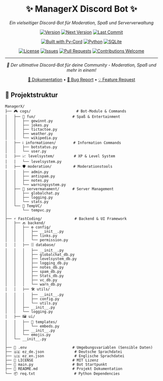 <div align="center">

# ✨ ManagerX Discord Bot ✨

*Ein vielseitiger Discord-Bot für Moderation, Spaß und Serververwaltung*

[![Version](https://img.shields.io/badge/Version-1.5-blue?style=for-the-badge&logo=github)](https://github.com/Oppro-net-Development/ManagerX)
[![Next Version](https://img.shields.io/badge/Next%20Version-V1.6-green?style=for-the-badge&logo=rocket)](https://github.com/Oppro-net-Development/ManagerX)
[![Last Commit](https://img.shields.io/github/last-commit/Oppro-net-Development/ManagerX?style=for-the-badge&logo=git)](https://github.com/Oppro-net-Development/ManagerX/commits)

[![Built with Py-Cord](https://img.shields.io/badge/Built%20with-py--cord-7289DA?style=for-the-badge&logo=discord&logoColor=white)](https://pycord.dev/)
[![Python](https://img.shields.io/badge/Python-3.11+-blue?style=for-the-badge&logo=python&logoColor=white)](https://python.org)
[![SQLite](https://img.shields.io/badge/Database-SQLite-lightgrey?style=for-the-badge&logo=sqlite&logoColor=003B57)](https://sqlite.org)

[![License](https://img.shields.io/github/license/Oppro-net-Development/ManagerX?style=for-the-badge)](LICENSE)
[![Issues](https://img.shields.io/github/issues/Oppro-net-Development/ManagerX?style=for-the-badge)](https://github.com/Oppro-net-Development/ManagerX/issues)
[![Pull Requests](https://img.shields.io/github/issues-pr/Oppro-net-Development/ManagerX?style=for-the-badge)](https://github.com/Oppro-net-Development/ManagerX/pulls)
[![Contributions Welcome](https://img.shields.io/badge/Contributions-Welcome-ff69b4?style=for-the-badge&logo=github)](CONTRIBUTING.md)

---

*🌟 Der ultimative Discord-Bot für deine Community - Moderation, Spaß und mehr in einem!*

[📖 Dokumentation](https://github.com/Oppro-net-Development/ManagerX/wiki) • [🐛 Bug Report](https://github.com/Oppro-net-Development/ManagerX/issues) • [💡 Feature Request](https://github.com/Oppro-net-Development/ManagerX/issues)

</div>

## 📁 Projektstruktur

```
ManagerX/
├── 🎮 cogs/                     # Bot-Module & Commands
│   ├── 🎯 fun/                 # Spaß & Entertainment
│   │   ├── gewinnt.py
│   │   ├── jokes.py
│   │   ├── tictactoe.py
│   │   ├── weather.py
│   │   └── wikipedia.py
│   ├── ℹ️ informationen/        # Information Commands
│   │   ├── botstatus.py
│   │   └── user.py
│   ├── 📈 levelsystem/         # XP & Level System
│   │   └── levelsystem.py
│   ├── 🛡️ moderation/          # Moderationstools
│   │   ├── admin.py
│   │   ├── antispam.py
│   │   ├── notes.py
│   │   └── warningsystem.py
│   ├── 🔧 servermanament/      # Server Management
│   │   ├── globalchat.py
│   │   ├── logging.py
│   │   └── stats.py
│   └── 🎤 TempVC/
│       └── tempvc.py
│
├── ⚡ FastCoding/               # Backend & UI Framework
│   ├── 🔙 backend/
│   │   ├── ⚙️ config/
│   │   │   ├── __init__.py
│   │   │   ├── links.py
│   │   │   └── permission.py
│   │   ├── 🗄️ database/
│   │   │   ├── __init__.py
│   │   │   ├── globalchat_db.py
│   │   │   ├── levelsystem_db.py
│   │   │   ├── logging_db.py
│   │   │   ├── notes_db.py
│   │   │   ├── spam_db.py
│   │   │   ├── Stats_db.py
│   │   │   ├── vc_db.py
│   │   │   └── warn_db.py
│   │   ├── 🛠️ utils/
│   │   │   ├── __init__.py
│   │   │   ├── config.py
│   │   │   └── utils.py
│   │   ├── __init__.py
│   │   └── logging.py
│   ├── 🖼️ ui/
│   │   ├── 📄 templates/
│   │   │   └── embeds.py
│   │   ├── __init__.py
│   │   └── emojis.py
│   └── __init__.py
│
├── 🔐 .env                     # Umgebungsvariablen (Sensible Daten)
├── 🇩🇪 ez_de.json              # Deutsche Sprachdatei
├── 🇺🇸 ez_en.json              # Englische Sprachdatei
├── 📜 LICENSE                  # MIT Lizenz
├── 🚀 main.py                  # Bot Startpunkt
├── 📖 README.md                # Projekt Dokumentation
└── 📦 req.txt                  # Python Dependencies
